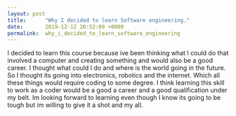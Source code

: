 ```yaml
---
layout: post
title:      "Why I decided to learn Software engineering."
date:       2019-12-12 20:52:09 +0000
permalink:  why_i_decided_to_learn_software_engineering
---
```



I decided to learn this course because ive been thinking what I could do that involved a computer and creating something and would also be a good career. I thought what could I do and where is the world going in the future. So I thought its going into electronics, robotics and the internet. Which all these things would require coding to some degree. I think learning this skill to work as a coder would be a good a career and a good qualification under my belt. Im looking forward to learning even though I know its going to be tough but im willing to give it a shot and my all. 
